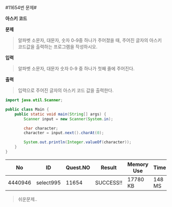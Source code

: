 #11654번 문제#

**아스키 코드**

**문제**
> 알파벳 소문자, 대문자, 숫자 0-9중 하나가 주어졌을 때, 주어진 글자의 아스키 코드값을 출력하는 프로그램을 작성하시오.

**입력**
> 알파벳 소문자, 대문자 숫자 0-9 중 하나가 첫째 줄에 주어진다.

**출력**
> 입력으로 주어진 글자의 아스키 코드 값을 출력한다.

``` java
import java.util.Scanner;

public class Main {
    public static void main(String[] args) {
        Scanner input = new Scanner(System.in);

        char character;
        character = input.next().charAt(0);

        System.out.println(Integer.valueOf(character));
    }
}
```

| No      | ID        | Quest.NO | Result    | Memory Use | Time   | lanaguage | Code Length |
|---------|-----------|----------|-----------|------------|--------|-----------|-------------|
| 4440946 | select995 | 11654    | SUCCESS!! | 17780 KB   | 148 MS | Java      | 286 B       |


> 쉬운문제..
